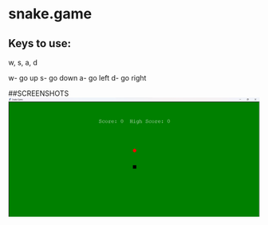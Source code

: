 # snake.game
## Keys to use: 
w, s, a, d

w- go up
s- go down
a- go left
d- go right

##SCREENSHOTS
![TITLE SCREEN](https://github.com/anne-ananya/snake.game/blob/main/Screenshot%202023-03-31%20111005.png)
